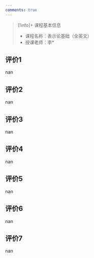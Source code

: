 ```yaml
---
comments: true
---
```


>[!info]+ 课程基本信息
>
> - 课程名称：表示论基础（全英文）
> - 授课老师：李*

## 评价1

nan
## 评价2

nan
## 评价3

nan
## 评价4

nan
## 评价5

nan
## 评价6

nan
## 评价7

nan
